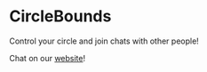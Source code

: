 # CircleBounds

Control your circle and join chats with other people!

Chat on our [website]!

[website]: https://circlebounds.herokuapp.com/